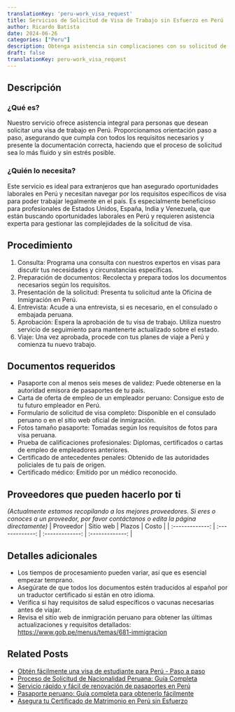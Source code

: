 ```yaml
---
translationKey: 'peru-work_visa_request'
title: Servicios de Solicitud de Visa de Trabajo sin Esfuerzo en Perú
author: Ricardo Batista
date: 2024-06-26
categories: ["Peru"]
description: Obtenga asistencia sin complicaciones con su solicitud de visa de trabajo para Perú. Orientación experta para garantizar un proceso sin problemas.
draft: false
translationKey: peru-work_visa_request
---
```


## Descripción
### ¿Qué es?
Nuestro servicio ofrece asistencia integral para personas que desean solicitar una visa de trabajo en Perú. Proporcionamos orientación paso a paso, asegurando que cumpla con todos los requisitos necesarios y presente la documentación correcta, haciendo que el proceso de solicitud sea lo más fluido y sin estrés posible.

### ¿Quién lo necesita?
Este servicio es ideal para extranjeros que han asegurado oportunidades laborales en Perú y necesitan navegar por los requisitos específicos de visa para poder trabajar legalmente en el país. Es especialmente beneficioso para profesionales de Estados Unidos, España, India y Venezuela, que están buscando oportunidades laborales en Perú y requieren asistencia experta para gestionar las complejidades de la solicitud de visa.

## Procedimiento

1. Consulta: Programa una consulta con nuestros expertos en visas para discutir tus necesidades y circunstancias específicas.
2. Preparación de documentos: Recolecta y prepara todos los documentos necesarios según los requisitos.
3. Presentación de la solicitud: Presenta tu solicitud ante la Oficina de Inmigración en Perú.
4. Entrevista: Acude a una entrevista, si es necesario, en el consulado o embajada peruana.
5. Aprobación: Espera la aprobación de tu visa de trabajo. Utiliza nuestro servicio de seguimiento para mantenerte actualizado sobre el estado.
6. Viaje: Una vez aprobada, procede con tus planes de viaje a Perú y comienza tu nuevo trabajo.

## Documentos requeridos

- Pasaporte con al menos seis meses de validez: Puede obtenerse en la autoridad emisora de pasaportes de tu país.
- Carta de oferta de empleo de un empleador peruano: Consigue esto de tu futuro empleador en Perú.
- Formulario de solicitud de visa completo: Disponible en el consulado peruano o en el sitio web oficial de inmigración.
- Fotos tamaño pasaporte: Tomadas según los requisitos de fotos para visa peruana.
- Prueba de calificaciones profesionales: Diplomas, certificados o cartas de empleo de empleadores anteriores.
- Certificado de antecedentes penales: Obtenido de las autoridades policiales de tu país de origen.
- Certificado médico: Emitido por un médico reconocido.

## Proveedores que pueden hacerlo por ti
_(Actualmente estamos recopilando a los mejores proveedores. Si eres o conoces a un proveedor, por favor contáctanos o edita la página directamente)_
| Proveedor        |     Sitio web     |     Plazos    |       Costo      |
| :-------------: | :-------------: |  :-------------: | :-------------: |

## Detalles adicionales

- Los tiempos de procesamiento pueden variar, así que es esencial empezar temprano.
- Asegúrate de que todos los documentos estén traducidos al español por un traductor certificado si están en otro idioma.
- Verifica si hay requisitos de salud específicos o vacunas necesarias antes de viajar.
- Revisa el sitio web de inmigración peruano para obtener las últimas actualizaciones y requisitos detallados: https://www.gob.pe/menus/temas/681-immigracion


## Related Posts

- [Obtén fácilmente una visa de estudiante para Perú - Paso a paso](https://tramitit.com/es/guides/peru/solicitud_de_visa_de_estudiante/)
- [Proceso de Solicitud de Nacionalidad Peruana: Guía Completa](https://tramitit.com/es/guides/peru/solicitud_de_nacionalidad/)
- [Servicio rápido y fácil de renovación de pasaportes en Perú](https://tramitit.com/es/guides/peru/renovación_de_pasaporte/)
- [Pasaporte peruano: Guía completa para obtenerlo fácilmente](https://tramitit.com/es/guides/peru/pasaporte_peruano/)
- [Asegura tu Certificado de Matrimonio en Perú sin Esfuerzo](https://tramitit.com/es/guides/peru/certificado_de_matrimonio/)
